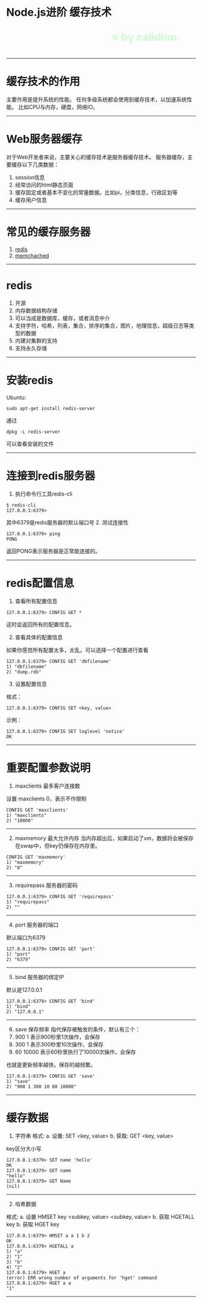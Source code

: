 <!--
$theme: gaia
template: gaia
-->


Node.js进阶
缓存技术<p style="text-align:right;font-size:28px;margin-right:50px;color:#cFc;">:star: by calidion</p>
===

---
缓存技术的作用
===
主要作用是提升系统的性能。
任何多级系统都会使用到缓存技术，以加速系统性能。
比如CPU与内存，硬盘，网络IO。

---
Web服务器缓存
===
对于Web开发者来说，主要关心的缓存技术是服务器缓存技术。
服务器缓存，主要缓存以下几类数据：
1. session信息
2. 经常访问的html静态页面
3. 缓存固定或者基本不变化的常量数据。比如pi，分类信息，行政区划等
4. 缓存用户信息

---
常见的缓存服务器
===
1. [redis](https://redis.io)
2. [memchached](https://memcached.org/)

---
redis
===

1. 开源
2. 内存数据结构存储
3. 可以当成是数据库，缓存，或者消息中介
4. 支持字符，哈希，列表，集合，排序的集合，图片，地理信息，超级日志等类型的数据
5. 内建对集群的支持
6. 支持永久存储

---
安装redis
===
Ubuntu:
```
sudo apt-get install redis-server
```
通过
```
dpkg -L redis-server
```
可以查看安装的文件

---
连接到redis服务器
===
1. 执行命令行工具redis-cli
```
$ redis-cli 
127.0.0.1:6379> 
```
其中6379是redis服务器的默认端口号
2. 测试连接性
```
127.0.0.1:6379> ping
PONG
```
返回PONG表示服务器是正常能连接的。

---
redis配置信息
===
1. 查看所有配置信息

```
127.0.0.1:6379> CONFIG GET *
```

这时会返回所有的配置信息。

2. 查看具体的配置信息

如果你感觉所有配置太多，太乱。可以选择一个配置进行查看
```
127.0.0.1:6379> CONFIG GET 'dbfilename'
1) "dbfilename"
2) "dump.rdb"
```
3. 设置配置信息

格式：
```
127.0.0.1:6379> CONFIG SET <key, value>

```
示例：
```
127.0.0.1:6379> CONFIG SET loglevel 'notice'
OK
```
---
重要配置参数说明
===
1. maxclients 最多客户连接数

设置 maxclients 0，表示不作限制

```
CONFIG GET 'maxclients'
1) "maxclients"
2) "10000"
```
---
2. maxmemory 最大允许内存
当内存超出后，如果启动了vm，数据将会被保存在swap中，但key仍保存在内存里。

```
CONFIG GET 'maxmemory'
1) "maxmemory"
2) "0"
```

---

3. requirepass 服务器的密码

```
127.0.0.1:6379> CONFIG GET 'requirepass'
1) "requirepass"
2) ""
```

---

4. port 服务器的端口

默认端口为6379

```
127.0.0.1:6379> CONFIG GET 'port'
1) "port"
2) "6379"
```

---
5. bind 服务器的绑定IP

默认是127.0.0.1
```
127.0.0.1:6379> CONFIG GET 'bind'
1) "bind"
2) "127.0.0.1"
```

---
6. save 保存频率
指代保存被触发的条件，默认有三个：
1. 900 1 表示900秒里1次操作，会保存
2. 300 1 表示300秒里10次操作，会保存
3. 60 10000 表示60秒里执行了10000次操作，会保存

也就是更新频率越快，保存的越频繁。

```
127.0.0.1:6379> CONFIG GET 'save'
1) "save"
2) "900 1 300 10 60 10000"
```
---
缓存数据
===

1. 字符串
格式: 
a. 设置: SET <key, value>
b. 获取: GET <key, value>

key区分大小写

```
127.0.0.1:6379> SET name 'hello'
OK
127.0.0.1:6379> GET name
"hello"
127.0.0.1:6379> GET Name
(nil)
```
---

2. 哈希数据

格式:
a. 设置 HMSET key <subkey, value> <subkey, value>
b. 获取 HGETALL key
b. 获取 HGET key <subkey>
```
127.0.0.1:6379> HMSET a a 1 b 2
OK
127.0.0.1:6379> HGETALL a
1) "a"
2) "1"
3) "b"
4) "2"
127.0.0.1:6379> HGET a
(error) ERR wrong number of arguments for 'hget' command
127.0.0.1:6379> HGET a a
"1"
```
---


